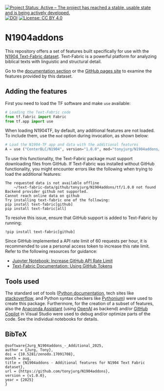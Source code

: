 [![Project Status: Active – The project has reached a stable, usable state and is being actively developed.](https://www.repostatus.org/badges/latest/active.svg)](https://www.repostatus.org/#active)  [![DOI](https://zenodo.org/badge/DOI/10.5281/zenodo.17091708.svg)](https://doi.org/10.5281/zenodo.17091708) [![License: CC BY 4.0](https://img.shields.io/badge/License-CC_BY%204.0-lightgrey.svg)](https://creativecommons.org/licenses/by/4.0/)

# N1904addons

This repository offers a set of features built specifically for use with the [N1904 Text-Fabric dataset](https://CenterBLC.github.io/N1904/). Text-Fabric is a powerful platform for analyzing biblical texts with linguistic and structural detail.

Go to the [documentation section](docs/README.md) or the [GitHub pages site](https://tonyjurg.github.io/N1904addons/) to examine the features provided by this dataset.

## Adding the features

First you need to load the TF software and make `use` available:

```python
# Loading the Text-Fabric code
from tf.fabric import Fabric
from tf.app import use
```

When loading N1904TF, by default, any additional features are not loaded. To include them, use the `mod` option during invocation, as shown below:

```python
# Load the N1904-TF app and data with the additional features
A = use ("CenterBLC/N1904", version="1.0.0", mod="tonyjurg/N1904addons/tf/", hoist=globals())
```

To use this functionality, the Text-Fabric package must support downloading files from GitHub. If Text-Fabric was installed without GitHub functionality, you might encounter errors like the following when trying to load the additional features:

```
The requested data is not available offline
	~/text-fabric-data/github/tonyjurg/N1904addons/tf/1.0.0 not found
Backend provider github not supported.
Cannot reach online data on github
Try installing text-fabric one of the following:
pip install text-fabric[github]
pip install text-fabric[all]
```

To resolve this issue, ensure that GitHub support is added to Text-Fabric by running:

```
!pip install text-fabric[github]
```

Since GitHub implemented a API rate limit of 60 requests per hour, it is recommended to use a personal access token to increase this rate limit. Refer to the following resources for guidance:
- [Jupyter Notebook: Increase GitHub API Rate Limit](https://nbviewer.org/github/CenterBLC/N1904/blob/main/docs/tutorial/Increase_GitHub_rate_limit.ipynb)
- [Text-Fabric Documentation: Using GitHub Tokens](https://annotation.github.io/text-fabric/tf/advanced/repo.html#token-in-environment-variables)

## Tools used

The standard set of tools ([Python documentation](https://www.python.org/doc/), tech sites like [stackoverflow](https://stackoverflow.com/), and Python syntax checkers like [Pythonium](https://pythonium.net/linter)) were used to create this package. Furthermore, for the creation of a subset of features, also the [Anaconda Assistant](https://www.anaconda.com/capability/anaconda-assistant) (using [OpenAI](https://openai.com/) as backend) and/or [GitHub Copilot](https://github.com/features/copilot) in Visual Studio were used to debug and/or optimize parts of the code. See the individual notebooks for details.

## BibTeX

```
@software{Jurg_N1904addons_-_Additional_2025,
author = {Jurg, Tony},
doi = {10.5281/zenodo.17091708},
month = aug,
title = {N1904addons - Additional features for N1904 Text Fabric dataset},
url = {https://github.com/tonyjurg/N1904addons},
version = {v1.0.0},
year = {2025}
}
```
